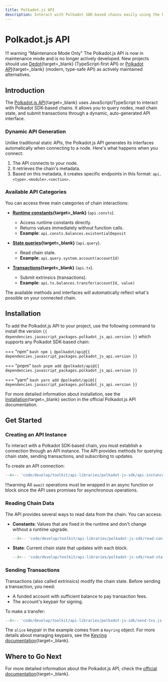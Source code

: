 ```yaml
---
title: Polkadot.js API
description: Interact with Polkadot SDK-based chains easily using the Polkadot.js API. Query chain data, submit transactions, and more via JavaScript or Typescript.
---
```


# Polkadot.js API

!!! warning "Maintenance Mode Only"
    The Polkadot.js API is now in maintenance mode and is no longer actively developed. New projects should use [Dedot](/develop/toolkit/api-libraries/dedot){target=\_blank} (TypeScript-first API) or [Polkadot API](/develop/toolkit/api-libraries/papi){target=\_blank} (modern, type-safe API) as actively maintained alternatives.

## Introduction

The [Polkadot.js API](https://github.com/polkadot-js/api){target=\_blank} uses JavaScript/TypeScript to interact with Polkadot SDK-based chains. It allows you to query nodes, read chain state, and submit transactions through a dynamic, auto-generated API interface.

### Dynamic API Generation

Unlike traditional static APIs, the Polkadot.js API generates its interfaces automatically when connecting to a node. Here's what happens when you connect:

1. The API connects to your node.
2. It retrieves the chain's metadata.
3. Based on this metadata, it creates specific endpoints in this format: `api.<type>.<module>.<section>`.

### Available API Categories

You can access three main categories of chain interactions:

- **[Runtime constants](https://polkadot.js.org/docs/api/start/api.consts){target=\_blank}** (`api.consts`).
    - Access runtime constants directly.
    - Returns values immediately without function calls.
    - **Example**: `api.consts.balances.existentialDeposit`

- **[State queries](https://polkadot.js.org/docs/api/start/api.query/){target=\_blank}** (`api.query`).
    - Read chain state.
    - **Example**: `api.query.system.account(accountId)`

- **[Transactions](https://polkadot.js.org/docs/api/start/api.tx/){target=\_blank}** (`api.tx`).
    - Submit extrinsics (transactions).
    - **Example**: `api.tx.balances.transfer(accountId, value)`

The available methods and interfaces will automatically reflect what's possible on your connected chain.

## Installation

To add the Polkadot.js API to your project, use the following command to install the version `{{ dependencies.javascript_packages.polkadot_js_api.version }}` which supports any Polkadot SDK-based chain:

=== "npm"
    ```bash
    npm i @polkadot/api@{{ dependencies.javascript_packages.polkadot_js_api.version }}
    ```

=== "pnpm"
    ```bash
    pnpm add @polkadot/api@{{ dependencies.javascript_packages.polkadot_js_api.version }}
    ```

=== "yarn"
    ```bash
    yarn add @polkadot/api@{{ dependencies.javascript_packages.polkadot_js_api.version }}
    ```

For more detailed information about installation, see the [Installation](https://polkadot.js.org/docs/api/start/install/){target=\_blank} section in the official Polkadot.js API documentation.

## Get Started

### Creating an API Instance

To interact with a Polkadot SDK-based chain, you must establish a connection through an API instance. The API provides methods for querying chain state, sending transactions, and subscribing to updates.

To create an API connection:

```js
--8<-- 'code/develop/toolkit/api-libraries/polkadot-js-sdk/api-instance.js'
```

!!!warning
    All `await` operations must be wrapped in an async function or block since the API uses promises for asynchronous operations.

### Reading Chain Data

The API provides several ways to read data from the chain. You can access:

- **Constants**: Values that are fixed in the runtime and don't change without a runtime upgrade.

    ```js
    --8<-- 'code/develop/toolkit/api-libraries/polkadot-js-sdk/read-constants.js'
    ```

- **State**: Current chain state that updates with each block.

    ```js
    --8<-- 'code/develop/toolkit/api-libraries/polkadot-js-sdk/read-state.js'
    ```

### Sending Transactions

Transactions (also called extrinsics) modify the chain state. Before sending a transaction, you need:

- A funded account with sufficient balance to pay transaction fees.
- The account's keypair for signing.

To make a transfer:

```js
--8<-- 'code/develop/toolkit/api-libraries/polkadot-js-sdk/send-txs.js'
```

The `alice` keypair in the example comes from a `Keyring` object. For more details about managing keypairs, see the [Keyring documentation](https://polkadot.js.org/docs/keyring){target=\_blank}.

## Where to Go Next

For more detailed information about the Polkadot.js API, check the [official documentation](https://polkadot.js.org/docs/){target=\_blank}.
